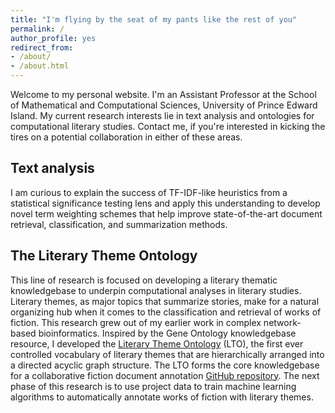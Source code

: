 ```yaml
---
title: "I'm flying by the seat of my pants like the rest of you"
permalink: /
author_profile: yes
redirect_from:
- /about/
- /about.html
---
```


Welcome to my personal website. I'm an Assistant Professor at the School of Mathematical and Computational Sciences, University of Prince Edward Island. My current research interests lie in text analysis and ontologies for computational literary studies. Contact me, if you're interested in kicking the tires on a potential collaboration in either of these areas.

Text analysis
------
I am curious to explain the success of TF-IDF-like heuristics from a statistical significance testing lens and apply this understanding to develop novel term weighting schemes that help improve state-of-the-art document retrieval, classification, and summarization methods.

The Literary Theme Ontology
------
This line of research is focused on developing a literary thematic knowledgebase to underpin computational analyses in literary studies. Literary themes, as major topics that summarize stories, make for a natural organizing hub when it comes to the classification and retrieval of works of fiction. This research grew out of my earlier work in complex network-based bioinformatics. Inspired by the Gene Ontology knowledgebase resource, I developed the [Literary Theme Ontology](https://www.themeontology.org/) (LTO), the first ever controlled vocabulary of literary themes that are hierarchically arranged into a directed acyclic graph structure. The LTO forms the core knowledgebase for a collaborative fiction document annotation [GitHub repository](https://github.com/theme-ontology/theming). The next phase of this research is to use project data to train machine learning algorithms to automatically annotate works of fiction with literary themes.

